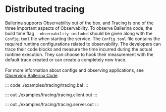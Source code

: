 # Distributed tracing

Ballerina supports Observability out of the box, and Tracing is one of the three important aspects of
Observability. To observe Ballerina code, the build time flag `--observability-included` should be given along with the
`Config.toml` file when starting the service. The `Config.toml` file contains the required runtime configurations related to observability.
The developers can trace their code blocks and measure the time incurred during the actual runtime execution.
They can choose to hook their measurement with the default trace created or can create a completely new trace.<br/><br/>
For more information about configs and observing applications, see [Observing Ballerina Code](https://ballerina.io/learn/observing-ballerina-code/).

::: code ./examples/tracing/tracing.bal :::

::: out ./examples/tracing/tracing.client.out :::

::: out ./examples/tracing/tracing.server.out :::